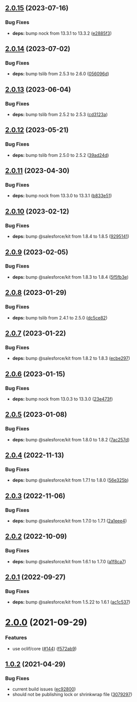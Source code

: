 ## [2.0.15](https://github.com/oclif/plugin-interceptor/compare/2.0.14...2.0.15) (2023-07-16)


### Bug Fixes

* **deps:** bump nock from 13.3.1 to 13.3.2 ([e2885f3](https://github.com/oclif/plugin-interceptor/commit/e2885f3545f803d25f7f3e7be9466e6eb5c56cde))



## [2.0.14](https://github.com/oclif/plugin-interceptor/compare/2.0.13...2.0.14) (2023-07-02)


### Bug Fixes

* **deps:** bump tslib from 2.5.3 to 2.6.0 ([056096d](https://github.com/oclif/plugin-interceptor/commit/056096d02399967aa16485b48128b7eab24215e2))



## [2.0.13](https://github.com/oclif/plugin-interceptor/compare/2.0.12...2.0.13) (2023-06-04)


### Bug Fixes

* **deps:** bump tslib from 2.5.2 to 2.5.3 ([cd3123a](https://github.com/oclif/plugin-interceptor/commit/cd3123abe4d375612b86bc1ba8ca453062c3b563))



## [2.0.12](https://github.com/oclif/plugin-interceptor/compare/2.0.11...2.0.12) (2023-05-21)


### Bug Fixes

* **deps:** bump tslib from 2.5.0 to 2.5.2 ([39ad24d](https://github.com/oclif/plugin-interceptor/commit/39ad24d4c63fad084cc75b030a8abd50674512b0))



## [2.0.11](https://github.com/oclif/plugin-interceptor/compare/2.0.10...2.0.11) (2023-04-30)


### Bug Fixes

* **deps:** bump nock from 13.3.0 to 13.3.1 ([b833e51](https://github.com/oclif/plugin-interceptor/commit/b833e5148d5943e06fb9bdd14f3b338cc4ffa5d6))



## [2.0.10](https://github.com/oclif/plugin-interceptor/compare/2.0.9...2.0.10) (2023-02-12)


### Bug Fixes

* **deps:** bump @salesforce/kit from 1.8.4 to 1.8.5 ([9295141](https://github.com/oclif/plugin-interceptor/commit/929514101c198b0a0969f158214ec16eb77bf869))



## [2.0.9](https://github.com/oclif/plugin-interceptor/compare/2.0.8...2.0.9) (2023-02-05)


### Bug Fixes

* **deps:** bump @salesforce/kit from 1.8.3 to 1.8.4 ([5f5fb3e](https://github.com/oclif/plugin-interceptor/commit/5f5fb3ed228d6b149e14f1f54c9490f37c0882b7))



## [2.0.8](https://github.com/oclif/plugin-interceptor/compare/2.0.7...2.0.8) (2023-01-29)


### Bug Fixes

* **deps:** bump tslib from 2.4.1 to 2.5.0 ([dc5ce82](https://github.com/oclif/plugin-interceptor/commit/dc5ce828a56ff864db535008e808efd3dd1ed890))



## [2.0.7](https://github.com/oclif/plugin-interceptor/compare/2.0.6...2.0.7) (2023-01-22)


### Bug Fixes

* **deps:** bump @salesforce/kit from 1.8.2 to 1.8.3 ([ecbe297](https://github.com/oclif/plugin-interceptor/commit/ecbe29710050117fda9bc25f1f6b6736b5a04d8d))



## [2.0.6](https://github.com/oclif/plugin-interceptor/compare/2.0.5...2.0.6) (2023-01-15)


### Bug Fixes

* **deps:** bump nock from 13.0.3 to 13.3.0 ([23e473f](https://github.com/oclif/plugin-interceptor/commit/23e473f0b06fecb266fe1b82d4927f30d3fbf410))



## [2.0.5](https://github.com/oclif/plugin-interceptor/compare/2.0.4...2.0.5) (2023-01-08)


### Bug Fixes

* **deps:** bump @salesforce/kit from 1.8.0 to 1.8.2 ([7ac257d](https://github.com/oclif/plugin-interceptor/commit/7ac257d2d303ada7b5d8e2623e295c3aab3181ca))



## [2.0.4](https://github.com/oclif/plugin-interceptor/compare/2.0.3...2.0.4) (2022-11-13)


### Bug Fixes

* **deps:** bump @salesforce/kit from 1.7.1 to 1.8.0 ([56e325b](https://github.com/oclif/plugin-interceptor/commit/56e325ba37e7f1d7c27df5c7e148ec95af8bf677))



## [2.0.3](https://github.com/oclif/plugin-interceptor/compare/2.0.2...2.0.3) (2022-11-06)


### Bug Fixes

* **deps:** bump @salesforce/kit from 1.7.0 to 1.7.1 ([2a1eee4](https://github.com/oclif/plugin-interceptor/commit/2a1eee4c2e1c8156f4d276dc1f5d8bb900b76643))



## [2.0.2](https://github.com/oclif/plugin-interceptor/compare/2.0.1...2.0.2) (2022-10-09)


### Bug Fixes

* **deps:** bump @salesforce/kit from 1.6.1 to 1.7.0 ([a1f8ca7](https://github.com/oclif/plugin-interceptor/commit/a1f8ca79db01f3a82ff158266654683355caad8e))



## [2.0.1](https://github.com/oclif/plugin-interceptor/compare/v2.0.0...2.0.1) (2022-09-27)


### Bug Fixes

* **deps:** bump @salesforce/kit from 1.5.22 to 1.6.1 ([ac1c537](https://github.com/oclif/plugin-interceptor/commit/ac1c537694d91c64ef10c30517361a3d8ee94f87))



# [2.0.0](https://github.com/oclif/plugin-interceptor/compare/v1.0.2...v2.0.0) (2021-09-29)


### Features

* use oclif/core ([#144](https://github.com/oclif/plugin-interceptor/issues/144)) ([f572ab9](https://github.com/oclif/plugin-interceptor/commit/f572ab93935e9072997cfa1b9a8134086d1f8254))



## [1.0.2](https://github.com/oclif/plugin-interceptor/compare/ec92800aa3bd13ae8668e8ecb12dc7bbc5ab3299...v1.0.2) (2021-04-29)


### Bug Fixes

* current build issues ([ec92800](https://github.com/oclif/plugin-interceptor/commit/ec92800aa3bd13ae8668e8ecb12dc7bbc5ab3299))
* should not be publishing lock or shrinkwrap file ([3079297](https://github.com/oclif/plugin-interceptor/commit/3079297415cee50193029b66e41fd48a9b46c495))



